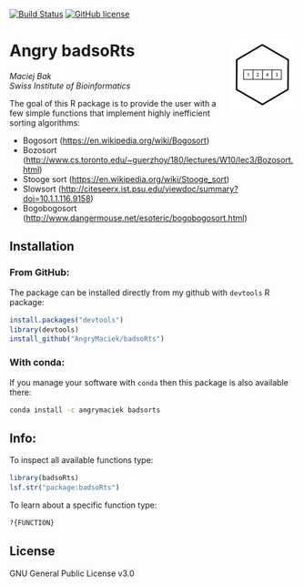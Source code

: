 [![Build Status](https://travis-ci.org/AngryMaciek/badsoRts.svg?branch=master)](https://travis-ci.org/AngryMaciek/badsoRts)
[![GitHub license](https://img.shields.io/github/license/AngryMaciek/badsoRts)](https://github.com/AngryMaciek/badsoRts/blob/master/LICENSE.md)

# Angry badsoRts <img src='man/figures/logo.png' align="right" height="120" />
*Maciej Bak*  
*Swiss Institute of Bioinformatics*

The goal of this R package is to provide the user with a few simple functions
that implement highly inefficient sorting algorithms:

* Bogosort (https://en.wikipedia.org/wiki/Bogosort)
* Bozosort (http://www.cs.toronto.edu/~guerzhoy/180/lectures/W10/lec3/Bozosort.html)
* Stooge sort (https://en.wikipedia.org/wiki/Stooge_sort)
* Slowsort (http://citeseerx.ist.psu.edu/viewdoc/summary?doi=10.1.1.116.9158)
* Bogobogosort (http://www.dangermouse.net/esoteric/bogobogosort.html)


## Installation

### From GitHub:

The package can be installed directly from my github with `devtools` R package:

```r
install.packages("devtools")
library(devtools)
install_github("AngryMaciek/badsoRts")
```

### With conda:

If you manage your software with `conda` then this package is also available there:

```bash
conda install -c angrymaciek badsorts
```

## Info:

To inspect all available functions type:

```r
library(badsoRts)
lsf.str("package:badsoRts")
```

To learn about a specific function type:

```r
?{FUNCTION}
```


## License

GNU General Public License v3.0

